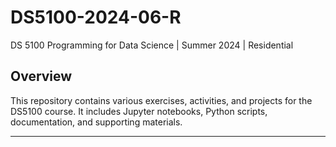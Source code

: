 # DS5100-2024-06-R
DS 5100 Programming for Data Science | Summer 2024 | Residential

## Overview
This repository contains various exercises, activities, and projects for the DS5100 course. It includes Jupyter notebooks, Python scripts, documentation, and supporting materials.

________________________________________________________________
